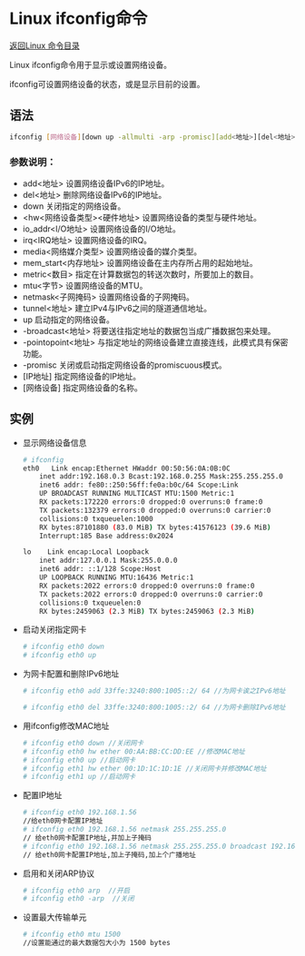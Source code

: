 # Linux ifconfig命令
[返回Linux 命令目录](11.Linux命令大全.md)

Linux ifconfig命令用于显示或设置网络设备。

ifconfig可设置网络设备的状态，或是显示目前的设置。

## 语法
```bash
ifconfig [网络设备][down up -allmulti -arp -promisc][add<地址>][del<地址>][<hw<网络设备类型><硬件地址>][io_addr<I/O地址>][irq<IRQ地址>][media<网络媒介类型>][mem_start<内存地址>][metric<数目>][mtu<字节>][netmask<子网掩码>][tunnel<地址>][-broadcast<地址>][-pointopoint<地址>][IP地址]
```

### 参数说明：

* add<地址> 设置网络设备IPv6的IP地址。
* del<地址> 删除网络设备IPv6的IP地址。
* down 关闭指定的网络设备。
* <hw<网络设备类型><硬件地址> 设置网络设备的类型与硬件地址。
* io_addr<I/O地址> 设置网络设备的I/O地址。
* irq<IRQ地址> 设置网络设备的IRQ。
* media<网络媒介类型> 设置网络设备的媒介类型。
* mem_start<内存地址> 设置网络设备在主内存所占用的起始地址。
* metric<数目> 指定在计算数据包的转送次数时，所要加上的数目。
* mtu<字节> 设置网络设备的MTU。
* netmask<子网掩码> 设置网络设备的子网掩码。
* tunnel<地址> 建立IPv4与IPv6之间的隧道通信地址。
* up 启动指定的网络设备。
* -broadcast<地址> 将要送往指定地址的数据包当成广播数据包来处理。
* -pointopoint<地址> 与指定地址的网络设备建立直接连线，此模式具有保密功能。
* -promisc 关闭或启动指定网络设备的promiscuous模式。
* [IP地址] 指定网络设备的IP地址。
* [网络设备] 指定网络设备的名称。

## 实例

* 显示网络设备信息
    ```bash
    # ifconfig        
    eth0   Link encap:Ethernet HWaddr 00:50:56:0A:0B:0C 
        inet addr:192.168.0.3 Bcast:192.168.0.255 Mask:255.255.255.0
        inet6 addr: fe80::250:56ff:fe0a:b0c/64 Scope:Link
        UP BROADCAST RUNNING MULTICAST MTU:1500 Metric:1
        RX packets:172220 errors:0 dropped:0 overruns:0 frame:0
        TX packets:132379 errors:0 dropped:0 overruns:0 carrier:0
        collisions:0 txqueuelen:1000 
        RX bytes:87101880 (83.0 MiB) TX bytes:41576123 (39.6 MiB)
        Interrupt:185 Base address:0x2024 

    lo    Link encap:Local Loopback 
        inet addr:127.0.0.1 Mask:255.0.0.0
        inet6 addr: ::1/128 Scope:Host
        UP LOOPBACK RUNNING MTU:16436 Metric:1
        RX packets:2022 errors:0 dropped:0 overruns:0 frame:0
        TX packets:2022 errors:0 dropped:0 overruns:0 carrier:0
        collisions:0 txqueuelen:0 
        RX bytes:2459063 (2.3 MiB) TX bytes:2459063 (2.3 MiB)
    ```

* 启动关闭指定网卡
    ```bash
    # ifconfig eth0 down
    # ifconfig eth0 up
    ```

* 为网卡配置和删除IPv6地址
    ```bash
    # ifconfig eth0 add 33ffe:3240:800:1005::2/ 64 //为网卡诶之IPv6地址

    # ifconfig eth0 del 33ffe:3240:800:1005::2/ 64 //为网卡删除IPv6地址
    ```

* 用ifconfig修改MAC地址
    ```bash
    # ifconfig eth0 down //关闭网卡
    # ifconfig eth0 hw ether 00:AA:BB:CC:DD:EE //修改MAC地址
    # ifconfig eth0 up //启动网卡
    # ifconfig eth1 hw ether 00:1D:1C:1D:1E //关闭网卡并修改MAC地址 
    # ifconfig eth1 up //启动网卡
    ```

* 配置IP地址
    ```bash
    # ifconfig eth0 192.168.1.56 
    //给eth0网卡配置IP地址
    # ifconfig eth0 192.168.1.56 netmask 255.255.255.0 
    // 给eth0网卡配置IP地址,并加上子掩码
    # ifconfig eth0 192.168.1.56 netmask 255.255.255.0 broadcast 192.168.1.255
    // 给eth0网卡配置IP地址,加上子掩码,加上个广播地址
    ```

* 启用和关闭ARP协议
    ```bash
    # ifconfig eth0 arp  //开启
    # ifconfig eth0 -arp  //关闭
    ```

* 设置最大传输单元
    ```bash
    # ifconfig eth0 mtu 1500 
    //设置能通过的最大数据包大小为 1500 bytes
    ```